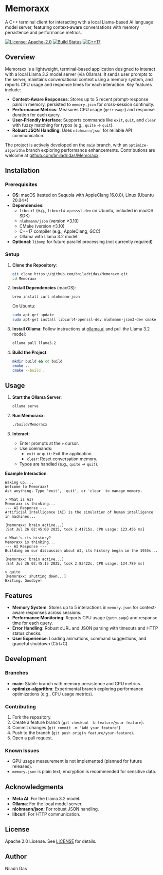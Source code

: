 # Memoraxx

A C++ terminal client for interacting with a local Llama-based AI language model server, featuring context-aware conversations with memory persistence and performance metrics.

[![License: Apache-2.0](https://img.shields.io/badge/License-Apache%202.0-blue.svg)](https://opensource.org/licenses/Apache-2.0)
[![Build Status](https://img.shields.io/badge/build-passing-brightgreen)](https://github.com/bniladridas/Memoraxx)
[![C++17](https://img.shields.io/badge/C%2B%2B-17-blue)](https://isocpp.org/std/the-standard)

## Overview

Memoraxx is a lightweight, terminal-based application designed to interact with a local Llama 3.2 model server (via Ollama). It sends user prompts to the server, maintains conversational context using a memory system, and reports CPU usage and response times for each interaction. Key features include:

- **Context-Aware Responses**: Stores up to 5 recent prompt-response pairs in memory, persisted to `memory.json` for cross-session continuity.
- **Performance Metrics**: Measures CPU usage (`getrusage`) and response duration for each query.
- **User-Friendly Interface**: Supports commands like `exit`, `quit`, and `clear` with fuzzy matching for typos (e.g., `quite` → `quit`).
- **Robust JSON Handling**: Uses `nlohmann/json` for reliable API communication.

The project is actively developed on the `main` branch, with an `optimize-algorithm` branch exploring performance enhancements. Contributions are welcome at [github.com/bniladridas/Memoraxx](https://github.com/bniladridas/Memoraxx).

## Installation

### Prerequisites
- **OS**: macOS (tested on Sequoia with AppleClang 16.0.0), Linux (Ubuntu 20.04+)
- **Dependencies**:
  - `libcurl` (e.g., `libcurl4-openssl-dev` on Ubuntu, included in macOS SDK)
  - `nlohmann/json` (version ≥3.10)
  - CMake (version ≥3.10)
  - C++17 compiler (e.g., AppleClang, GCC)
  - Ollama with Llama 3.2 model
- **Optional**: `libomp` for future parallel processing (not currently required)

### Setup
1. **Clone the Repository**:
   ```bash
   git clone https://github.com/bniladridas/Memoraxx.git
   cd Memoraxx
   ```

2. **Install Dependencies** (macOS):
   ```bash
   brew install curl nlohmann-json
   ```

   On Ubuntu:
   ```bash
   sudo apt-get update
   sudo apt-get install libcurl4-openssl-dev nlohmann-json3-dev cmake build-essential
   ```

3. **Install Ollama**:
   Follow instructions at [ollama.ai](https://ollama.ai) and pull the Llama 3.2 model:
   ```bash
   ollama pull llama3.2
   ```

4. **Build the Project**:
   ```bash
   mkdir build && cd build
   cmake ..
   cmake --build .
   ```

## Usage

1. **Start the Ollama Server**:
   ```bash
   ollama serve
   ```

2. **Run Memoraxx**:
   ```bash
   ./build/Memoraxx
   ```

3. **Interact**:
   - Enter prompts at the `>` cursor.
   - Use commands:
     - `exit` or `quit`: Exit the application.
     - `clear`: Reset conversation memory.
   - Typos are handled (e.g., `quite` → `quit`).

**Example Interaction**:
```
Waking up....
Welcome to Memoraxx!
Ask anything. Type 'exit', 'quit', or 'clear' to manage memory.

> What is AI?
Memoraxx is thinking...
--- AI Response ---
Artificial Intelligence (AI) is the simulation of human intelligence in machines...
-------------------
[Memoraxx: brain active...]
[Sat Jul 26 02:45:00 2025, took 2.41715s, CPU usage: 123.456 ms]

> What's its history?
Memoraxx is thinking...
--- AI Response ---
Building on our discussion about AI, its history began in the 1950s...
-------------------
[Memoraxx: brain active...]
[Sat Jul 26 02:45:15 2025, took 2.83422s, CPU usage: 134.789 ms]

> quite
[Memoraxx: shutting down...]
Exiting. Goodbye!
```

## Features

- **Memory System**: Stores up to 5 interactions in `memory.json` for context-aware responses across sessions.
- **Performance Monitoring**: Reports CPU usage (`getrusage`) and response time for each query.
- **Error Handling**: Robust cURL and JSON parsing with timeouts and HTTP status checks.
- **User Experience**: Loading animations, command suggestions, and graceful shutdown (Ctrl+C).

## Development

### Branches
- **main**: Stable branch with memory persistence and CPU metrics.
- **optimize-algorithm**: Experimental branch exploring performance optimizations (e.g., CPU usage metrics).

### Contributing
1. Fork the repository.
2. Create a feature branch (`git checkout -b feature/your-feature`).
3. Commit changes (`git commit -m 'Add your feature'`).
4. Push to the branch (`git push origin feature/your-feature`).
5. Open a pull request.

### Known Issues
- GPU usage measurement is not implemented (planned for future releases).
- `memory.json` is plain text; encryption is recommended for sensitive data.

## Acknowledgments
- **Meta AI**: For the Llama 3.2 model.
- **Ollama**: For the local model server.
- **nlohmann/json**: For robust JSON handling.
- **libcurl**: For HTTP communication.

## License
Apache 2.0 License. See [LICENSE](LICENSE) for details.

## Author
Niladri Das